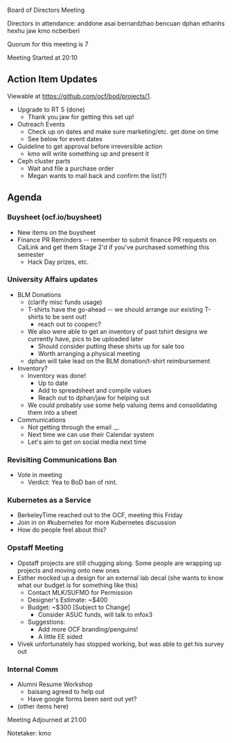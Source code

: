 Board of Directors Meeting

Directors in attendance:
anddone
asai
bernardzhao
bencuan
dphan
ethanhs
hexhu
jaw
kmo
ncberberi

Quorum for this meeting is 7

Meeting Started at 20:10

## Action Item Updates
Viewable at https://github.com/ocf/bod/projects/1.

- Upgrade to RT 5 (done)
    - Thank you jaw for getting this set up!
- Outreach Events
    - Check up on dates and make sure marketing/etc. get done on time
    - See below for event dates
- Guideline to get approval before irreversible action
    - kmo will write something up and present it
- Ceph cluster parts
    - Wait and file a purchase order
    - Megan wants to mail back and confirm the list(?)

## Agenda

### Buysheet (ocf.io/buysheet)
- New items on the buysheet
- Finance PR Reminders -- remember to submit finance PR requests on CalLink and get them Stage 2'd if you've purchased something this semester
    - Hack Day prizes, etc.

### University Affairs updates
- BLM Donations
    - (clarify misc funds usage)
    - T-shirts have the go-ahead -- we should arrange our existing T-shirts to be sent out!
        - reach out to cooperc?
    - We also were able to get an inventory of past tshirt designs we currently have, pics to be uploaded later
        - Should consider putting these shirts up for sale too
        - Worth arranging a physical meeting
    - dphan will take lead on the BLM donation/t-shirt reimbursement
- Inventory?
    - Inventory was done!
        - Up to date
        - Add to spreadsheet and compile values
        - Reach out to dphan/jaw for helping out
    - We could probably use some help valuing items and consolidating them into a sheet
- Communications
    - Not getting through the email ._.
    - Next time we can use their Calendar system
    - Let's aim to get on social media next time

### Revisiting Communications Ban
- Vote in meeting
    - Verdict: Yea to BoD ban of nint.

### Kubernetes as a Service
- BerkeleyTime reached out to the OCF, meeting this Friday
- Join in on #kubernetes for more Kubernetes discussion
- How do people feel about this?

### Opstaff Meeting
- Opstaff projects are still chugging along. Some people are wrapping up projects and moving onto new ones
- Esther mocked up a design for an external lab decal (she wants to know what our budget is for something like this)
    - Contact MLK/SUFMO for Permission
    - Designer's Estimate: ~$400
    - Budget: ~$300 [Subject to Change]
        - Consider ASUC funds, will talk to mfox3
    - Suggestions:
        - Add more OCF branding/penguins!
        - A little EE sided
- Vivek unfortunately has stopped working, but was able to get his survey out 

### Internal Comm
- Alumni Resume Workshop
    - baisang agreed to help out
    - Have google forms been sent out yet?
- (other items here)


Meeting Adjourned at 21:00

Notetaker: kmo
